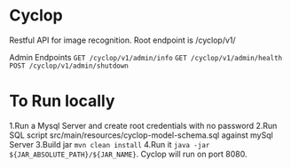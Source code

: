 Cyclop
===================================
Restful API for image recognition. 
Root endpoint is /cyclop/v1/

Admin Endpoints
```GET /cyclop/v1/admin/info```
```GET /cyclop/v1/admin/health```
```POST /cyclop/v1/admin/shutdown```

To Run locally
=============================================================================================
1.Run a Mysql Server and create root credentials with no password
2.Run SQL script src/main/resources/cyclop-model-schema.sql against mySql Server
3.Build jar ```mvn clean install```
4.Run it ```java -jar ${JAR_ABSOLUTE_PATH}/${JAR_NAME}```. Cyclop will run on port 8080.
